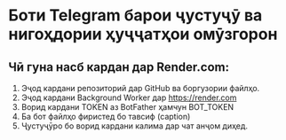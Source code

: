 # Боти Telegram барои ҷустуҷӯ ва нигоҳдории ҳуҷҷатҳои омӯзгорон

## Чӣ гуна насб кардан дар Render.com:

1. Эҷод кардани репозиторий дар GitHub ва боргузории файлҳо.
2. Эҷод кардани Background Worker дар https://render.com
3. Ворид кардани TOKEN аз BotFather ҳамчун BOT_TOKEN
4. Ба бот файлҳо фиристед бо тавсиф (caption)
5. Ҷустуҷӯро бо ворид кардани калима дар чат анҷом диҳед.